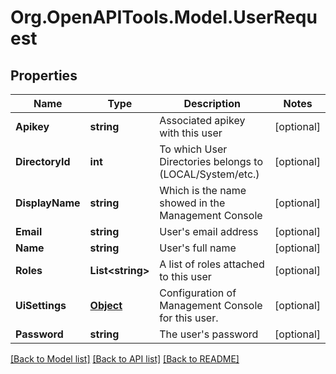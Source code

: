 
# Org.OpenAPITools.Model.UserRequest

## Properties

Name | Type | Description | Notes
------------ | ------------- | ------------- | -------------
**Apikey** | **string** | Associated apikey with this user | [optional] 
**DirectoryId** | **int** | To which User Directories belongs to (LOCAL/System/etc.) | [optional] 
**DisplayName** | **string** | Which is the name showed in the Management Console | [optional] 
**Email** | **string** | User&#39;s email address | [optional] 
**Name** | **string** | User&#39;s full name | [optional] 
**Roles** | **List&lt;string&gt;** | A list of roles attached to this user | [optional] 
**UiSettings** | [**Object**](.md) | Configuration of Management Console for this user. | [optional] 
**Password** | **string** | The user&#39;s password | [optional] 

[[Back to Model list]](../README.md#documentation-for-models)
[[Back to API list]](../README.md#documentation-for-api-endpoints)
[[Back to README]](../README.md)

